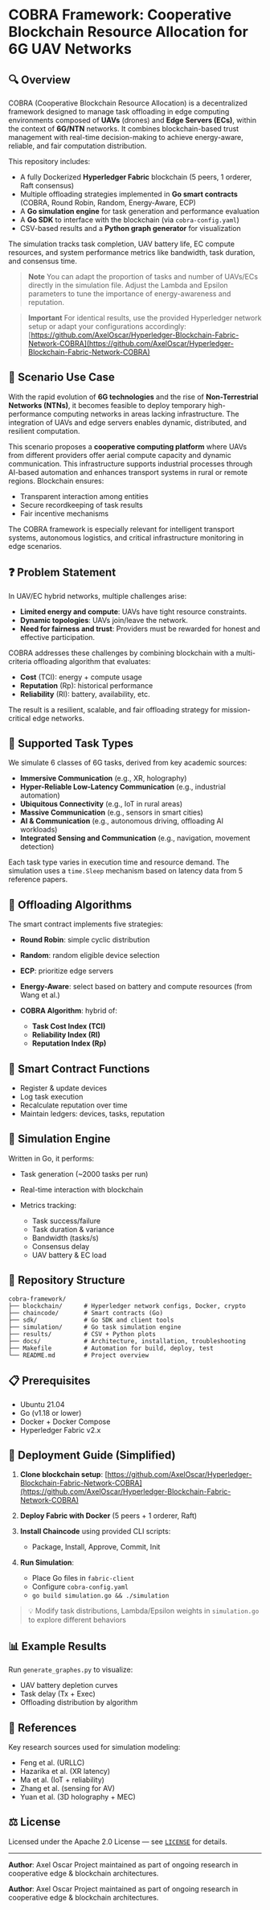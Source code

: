 # COBRA Framework: Cooperative Blockchain Resource Allocation for 6G UAV Networks

## 🔍 Overview

COBRA (Cooperative Blockchain Resource Allocation) is a decentralized framework designed to manage task offloading in edge computing environments composed of **UAVs** (drones) and **Edge Servers (ECs)**, within the context of **6G/NTN** networks. It combines blockchain-based trust management with real-time decision-making to achieve energy-aware, reliable, and fair computation distribution.

This repository includes:

* A fully Dockerized **Hyperledger Fabric** blockchain (5 peers, 1 orderer, Raft consensus)
* Multiple offloading strategies implemented in **Go smart contracts** (COBRA, Round Robin, Random, Energy-Aware, ECP)
* A **Go simulation engine** for task generation and performance evaluation
* A **Go SDK** to interface with the blockchain (via `cobra-config.yaml`)
* CSV-based results and a **Python graph generator** for visualization

The simulation tracks task completion, UAV battery life, EC compute resources, and system performance metrics like bandwidth, task duration, and consensus time.

> **Note**
> You can adapt the proportion of tasks and number of UAVs/ECs directly in the simulation file. Adjust the Lambda and Epsilon parameters to tune the importance of energy-awareness and reputation.

> **Important**
> For identical results, use the provided Hyperledger network setup or adapt your configurations accordingly:
> [https://github.com/AxelOscar/Hyperledger-Blockchain-Fabric-Network-COBRA](https://github.com/AxelOscar/Hyperledger-Blockchain-Fabric-Network-COBRA)

## 🧠 Scenario Use Case

With the rapid evolution of **6G technologies** and the rise of **Non-Terrestrial Networks (NTNs)**, it becomes feasible to deploy temporary high-performance computing networks in areas lacking infrastructure. The integration of UAVs and edge servers enables dynamic, distributed, and resilient computation.

This scenario proposes a **cooperative computing platform** where UAVs from different providers offer aerial compute capacity and dynamic communication. This infrastructure supports industrial processes through AI-based automation and enhances transport systems in rural or remote regions. Blockchain ensures:

* Transparent interaction among entities
* Secure recordkeeping of task results
* Fair incentive mechanisms

The COBRA framework is especially relevant for intelligent transport systems, autonomous logistics, and critical infrastructure monitoring in edge scenarios.

## ❓ Problem Statement

In UAV/EC hybrid networks, multiple challenges arise:

* **Limited energy and compute**: UAVs have tight resource constraints.
* **Dynamic topologies**: UAVs join/leave the network.
* **Need for fairness and trust**: Providers must be rewarded for honest and effective participation.

COBRA addresses these challenges by combining blockchain with a multi-criteria offloading algorithm that evaluates:

* **Cost** (TCI): energy + compute usage
* **Reputation** (Rp): historical performance
* **Reliability** (RI): battery, availability, etc.

The result is a resilient, scalable, and fair offloading strategy for mission-critical edge networks.

## 🧠 Supported Task Types

We simulate 6 classes of 6G tasks, derived from key academic sources:

* **Immersive Communication** (e.g., XR, holography)
* **Hyper-Reliable Low-Latency Communication** (e.g., industrial automation)
* **Ubiquitous Connectivity** (e.g., IoT in rural areas)
* **Massive Communication** (e.g., sensors in smart cities)
* **AI & Communication** (e.g., autonomous driving, offloading AI workloads)
* **Integrated Sensing and Communication** (e.g., navigation, movement detection)

Each task type varies in execution time and resource demand. The simulation uses a `time.Sleep` mechanism based on latency data from 5 reference papers.

## 🎯 Offloading Algorithms

The smart contract implements five strategies:

* **Round Robin**: simple cyclic distribution
* **Random**: random eligible device selection
* **ECP**: prioritize edge servers
* **Energy-Aware**: select based on battery and compute resources (from Wang et al.)
* **COBRA Algorithm**: hybrid of:

  * **Task Cost Index (TCI)**
  * **Reliability Index (RI)**
  * **Reputation Index (Rp)**

## 🔧 Smart Contract Functions

* Register & update devices
* Log task execution
* Recalculate reputation over time
* Maintain ledgers: devices, tasks, reputation

## 🧬 Simulation Engine

Written in Go, it performs:

* Task generation (\~2000 tasks per run)
* Real-time interaction with blockchain
* Metrics tracking:

  * Task success/failure
  * Task duration & variance
  * Bandwidth (tasks/s)
  * Consensus delay
  * UAV battery & EC load

## 🧰 Repository Structure

```
cobra-framework/
├── blockchain/      # Hyperledger network configs, Docker, crypto
├── chaincode/       # Smart contracts (Go)
├── sdk/             # Go SDK and client tools
├── simulation/      # Go task simulation engine
├── results/         # CSV + Python plots
├── docs/            # Architecture, installation, troubleshooting
├── Makefile         # Automation for build, deploy, test
└── README.md        # Project overview
```

## 📋 Prerequisites

* Ubuntu 21.04
* Go (v1.18 or lower)
* Docker + Docker Compose
* Hyperledger Fabric v2.x

## 🚀 Deployment Guide (Simplified)

1. **Clone blockchain setup**:
   [https://github.com/AxelOscar/Hyperledger-Blockchain-Fabric-Network-COBRA](https://github.com/AxelOscar/Hyperledger-Blockchain-Fabric-Network-COBRA)
2. **Deploy Fabric with Docker** (5 peers + 1 orderer, Raft)
3. **Install Chaincode** using provided CLI scripts:

   * Package, Install, Approve, Commit, Init
4. **Run Simulation**:

   * Place Go files in `fabric-client`
   * Configure `cobra-config.yaml`
   * `go build simulation.go && ./simulation`

> 💡 Modify task distributions, Lambda/Epsilon weights in `simulation.go` to explore different behaviors

## 📊 Example Results

Run `generate_graphes.py` to visualize:

* UAV battery depletion curves
* Task delay (Tx + Exec)
* Offloading distribution by algorithm

## 📖 References

Key research sources used for simulation modeling:

* Feng et al. (URLLC)
* Hazarika et al. (XR latency)
* Ma et al. (IoT + reliability)
* Zhang et al. (sensing for AV)
* Yuan et al. (3D holography + MEC)

## ⚖️ License

Licensed under the Apache 2.0 License — see [`LICENSE`](./LICENSE) for details.

---

**Author**: Axel Oscar
Project maintained as part of ongoing research in cooperative edge & blockchain architectures.








**Author**: Axel Oscar
Project maintained as part of ongoing research in cooperative edge & blockchain architectures.
